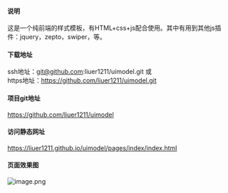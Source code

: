 #### 说明
 这是一个纯前端的样式模板，有HTML+css+js配合使用。其中有用到其他js插件：jquery，zepto，swiper，等。

#### 下载地址
 ssh地址：git@github.com:liuer1211/uimodel.git
   或  
 https地址：https://github.com/liuer1211/uimodel.git
 
 ####  项目git地址
 https://github.com/liuer1211/uimodel

#### 访问静态网址
 https://liuer1211.github.io/uimodel/pages/index/index.html
 
#### 页面效果图
 ![image.png](https://liuer1211.github.io/uimodel/static/imgs/首页.png)